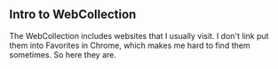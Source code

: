 <section class="thirteen columns" markdown="1">

# Intro to WebCollection
The WebCollection includes websites that I usually visit. I don't link put them into Favorites in Chrome, which makes me hard to find them sometimes. So here they are. 


</section>